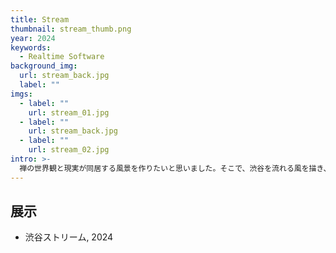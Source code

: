 ```yaml
---
title: Stream
thumbnail: stream_thumb.png
year: 2024
keywords:
  - Realtime Software
background_img:
  url: stream_back.jpg
  label: ""
imgs:
  - label: ""
    url: stream_01.jpg
  - label: ""
    url: stream_back.jpg
  - label: ""
    url: stream_02.jpg
intro: >-
  禅の世界観と現実が同居する風景を作りたいと思いました。そこで、渋谷を流れる風を描き、新南口を行き交う人の流れと並置しました。床の絵を眺めていると、同じサイズの円だけで風景が描かれていることに気がつくことでしょう。禅において円は世界そのものをあらわしています。この作品のどこを切り取っても、そこに宇宙があります。円の集合が作り上げる宇宙や森羅万象を想起させる有機的な風景には、見る人の心が映し出されます。
---
```


## 展示

- 渋谷ストリーム, 2024
